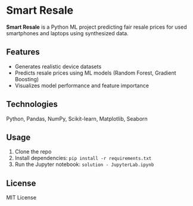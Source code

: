 # Smart Resale

**Smart Resale** is a Python ML project predicting fair resale prices for used smartphones and laptops using synthesized data. 

## Features
- Generates realistic device datasets
- Predicts resale prices using ML models (Random Forest, Gradient Boosting)
- Visualizes model performance and feature importance

## Technologies
Python, Pandas, NumPy, Scikit-learn, Matplotlib, Seaborn

## Usage
1. Clone the repo
2. Install dependencies: `pip install -r requirements.txt`
3. Run the Jupyter notebook: `solution - JupyterLab.ipynb`

## License
MIT License
